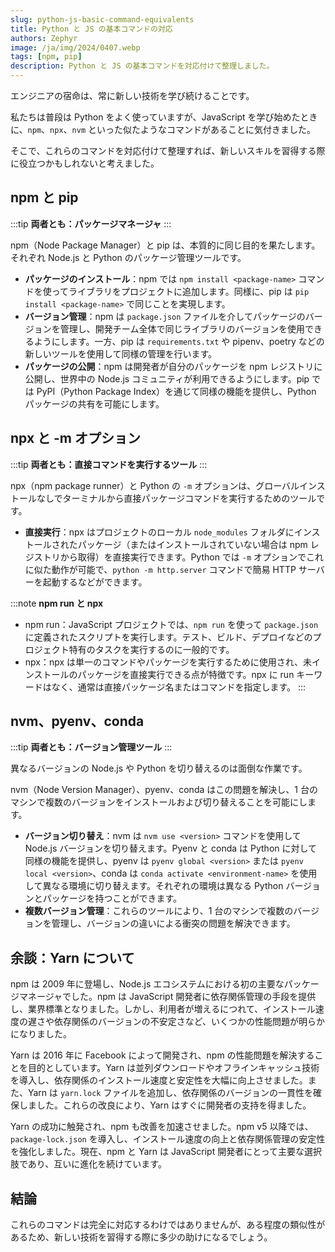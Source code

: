 ```yaml
---
slug: python-js-basic-command-equivalents
title: Python と JS の基本コマンドの対応
authors: Zephyr
image: /ja/img/2024/0407.webp
tags: [npm, pip]
description: Python と JS の基本コマンドを対応付けて整理しました。
---
```


エンジニアの宿命は、常に新しい技術を学び続けることです。

私たちは普段は Python をよく使っていますが、JavaScript を学び始めたときに、`npm`、`npx`、`nvm` といった似たようなコマンドがあることに気付きました。

そこで、これらのコマンドを対応付けて整理すれば、新しいスキルを習得する際に役立つかもしれないと考えました。

<!-- truncate -->

## npm と pip

:::tip
**両者とも：パッケージマネージャ**
:::

npm（Node Package Manager）と pip は、本質的に同じ目的を果たします。それぞれ Node.js と Python のパッケージ管理ツールです。

- **パッケージのインストール**：npm では `npm install <package-name>` コマンドを使ってライブラリをプロジェクトに追加します。同様に、pip は `pip install <package-name>` で同じことを実現します。
- **バージョン管理**：npm は `package.json` ファイルを介してパッケージのバージョンを管理し、開発チーム全体で同じライブラリのバージョンを使用できるようにします。一方、pip は `requirements.txt` や pipenv、poetry などの新しいツールを使用して同様の管理を行います。
- **パッケージの公開**：npm は開発者が自分のパッケージを npm レジストリに公開し、世界中の Node.js コミュニティが利用できるようにします。pip では PyPI（Python Package Index）を通じて同様の機能を提供し、Python パッケージの共有を可能にします。

## npx と -m オプション

:::tip
**両者とも：直接コマンドを実行するツール**
:::

npx（npm package runner）と Python の `-m` オプションは、グローバルインストールなしでターミナルから直接パッケージコマンドを実行するためのツールです。

- **直接実行**：npx はプロジェクトのローカル `node_modules` フォルダにインストールされたパッケージ（またはインストールされていない場合は npm レジストリから取得）を直接実行できます。Python では `-m` オプションでこれに似た動作が可能で、`python -m http.server` コマンドで簡易 HTTP サーバーを起動するなどができます。

:::note
**npm run と npx**

- npm run：JavaScript プロジェクトでは、`npm run` を使って `package.json` に定義されたスクリプトを実行します。テスト、ビルド、デプロイなどのプロジェクト特有のタスクを実行するのに一般的です。
- npx：npx は単一のコマンドやパッケージを実行するために使用され、未インストールのパッケージを直接実行できる点が特徴です。npx に run キーワードはなく、通常は直接パッケージ名またはコマンドを指定します。
  :::

## nvm、pyenv、conda

:::tip
**両者とも：バージョン管理ツール**
:::

異なるバージョンの Node.js や Python を切り替えるのは面倒な作業です。

nvm（Node Version Manager）、pyenv、conda はこの問題を解決し、1 台のマシンで複数のバージョンをインストールおよび切り替えることを可能にします。

- **バージョン切り替え**：nvm は `nvm use <version>` コマンドを使用して Node.js バージョンを切り替えます。Pyenv と conda は Python に対して同様の機能を提供し、pyenv は `pyenv global <version>` または `pyenv local <version>`、conda は `conda activate <environment-name>` を使用して異なる環境に切り替えます。それぞれの環境は異なる Python バージョンとパッケージを持つことができます。
- **複数バージョン管理**：これらのツールにより、1 台のマシンで複数のバージョンを管理し、バージョンの違いによる衝突の問題を解決できます。

## 余談：Yarn について

npm は 2009 年に登場し、Node.js エコシステムにおける初の主要なパッケージマネージャでした。npm は JavaScript 開発者に依存関係管理の手段を提供し、業界標準となりました。しかし、利用者が増えるにつれて、インストール速度の遅さや依存関係のバージョンの不安定さなど、いくつかの性能問題が明らかになりました。

Yarn は 2016 年に Facebook によって開発され、npm の性能問題を解決することを目的としています。Yarn は並列ダウンロードやオフラインキャッシュ技術を導入し、依存関係のインストール速度と安定性を大幅に向上させました。また、Yarn は `yarn.lock` ファイルを追加し、依存関係のバージョンの一貫性を確保しました。これらの改良により、Yarn はすぐに開発者の支持を得ました。

Yarn の成功に触発され、npm も改善を加速させました。npm v5 以降では、`package-lock.json` を導入し、インストール速度の向上と依存関係管理の安定性を強化しました。現在、npm と Yarn は JavaScript 開発者にとって主要な選択肢であり、互いに進化を続けています。

## 結論

これらのコマンドは完全に対応するわけではありませんが、ある程度の類似性があるため、新しい技術を習得する際に多少の助けになるでしょう。
